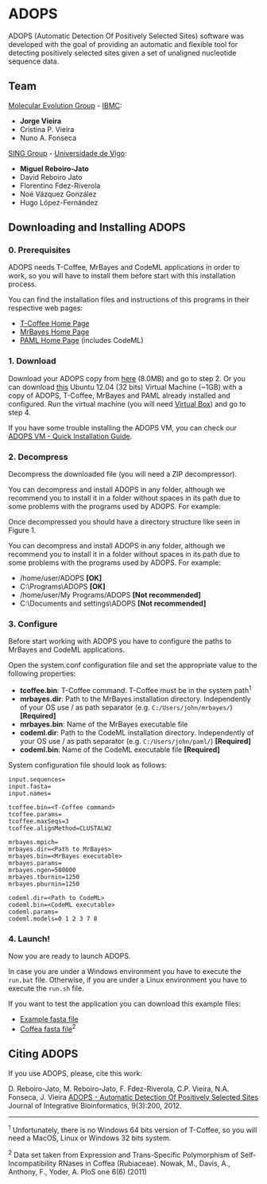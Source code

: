 # ADOPS

ADOPS (Automatic Detection Of Positively Selected Sites) software was developed with the goal of providing an automatic and flexible tool for detecting positively selected sites given a set of unaligned nucleotide sequence data.

## Team
[Molecular Evolution Group](http://evolution.ibmc.up.pt/) - [IBMC](https://www.ibmc.up.pt/):
  * **Jorge Vieira**
  * Cristina P. Vieira
  * Nuno A. Fonseca

[SING Group](http://sing-group.org/) - [Universidade de Vigo](http://www.uvigo.gal/):
  * **Miguel Reboiro-Jato**
  * David Reboiro Jato
  * Florentino Fdez-Riverola
  * Noé Vázquez González
  * Hugo López-Fernández

## Downloading and Installing ADOPS
### 0. Prerequisites
ADOPS needs T-Coffee, MrBayes and CodeML applications in order to work, so you will have to install them before start with this installation process.

You can find the installation files and instructions of this programs in their respective web pages:

  * [T-Coffee Home Page](http://www.tcoffee.org/Projects_home_page/t_coffee_home_page.html)
  * [MrBayes Home Page](http://mrbayes.sourceforge.net/)
  * [PAML Home Page](http://abacus.gene.ucl.ac.uk/software/paml.html) (includes CodeML)

### 1. Download
Download your ADOPS copy from [here](http://static.sing-group.org/ADOPS/ADOPS_v0.5.0.zip) (8.0MB) and go to step 2.
Or you can download [this](http://static.sing-group.org/ADOPS/BDBM_v0.19.1-ADOPS_v0.4.16.zip) Ubuntu 12.04 (32 bits) Virtual Machine (~1GB) with a copy of ADOPS, T-Coffee, MrBayes and PAML already installed and configured. Run the virtual machine (you will need [Virtual Box](https://www.virtualbox.org/)) and go to step 4.

If you have some trouble installing the ADOPS VM, you can check our [ADOPS VM - Quick Installation Guide](http://static.sing-group.org/ADOPS/ADOPS%20VM%20-%20Quick%20Installation%20Guide.pdf).

### 2. Decompress
Decompress the downloaded file (you will need a ZIP decompressor).

You can decompress and install ADOPS in any folder, although we recommend you to install it in a folder without spaces in its path due to some problems with the programs used by ADOPS. For example:

Once decompressed you should have a directory structure like seen in Figure 1.

You can decompress and install ADOPS in any folder, although we recommend you to install it in a folder without spaces in its path due to some problems with the programs used by ADOPS. For example:

  * /home/user/ADOPS **[OK]**
  * C:\Programs\ADOPS **[OK]**
  * /home/user/My Programs/ADOPS **[Not recommended]**
  * C:\Documents and settings\ADOPS **[Not recommended]**

### 3. Configure
Before start working with ADOPS you have to configure the paths to MrBayes and CodeML applications.

Open the system.conf configuration file and set the appropriate value to the following properties:

  * **tcoffee.bin**: T-Coffee command. T-Coffee must be in the system path<sup>1</sup>
  * **mrbayes.dir**: Path to the MrBayes installation directory. Independently of your OS use / as path separator (e.g. `C:/Users/john/mrbayes/`) **[Required]**
  * **mrbayes.bin**: Name of the MrBayes executable file
  * **codeml.dir**: Path to the CodeML installation directory. Independently of your OS use / as path separator (e.g. `C:/Users/john/paml/`) **[Required]**
  * **codeml.bin**: Name of the CodeML executable file **[Required]**

System configuration file should look as follows:

```
input.sequences=
input.fasta=
input.names=

tcoffee.bin=<T-Coffee command>
tcoffee.params=
tcoffee.maxSeqs=3
tcoffee.alignMethod=CLUSTALW2

mrbayes.mpich=
mrbayes.dir=<Path to MrBayes>
mrbayes.bin=<MrBayes executable>
mrbayes.params=
mrbayes.ngen=500000
mrbayes.tburnin=1250
mrbayes.pburnin=1250

codeml.dir=<Path to CodeML>
codeml.bin=<CodeML executable>
codeml.params=
codeml.models=0 1 2 3 7 8
```

### 4. Launch!
Now you are ready to launch ADOPS.

In case you are under a Windows environment you have to execute the `run.bat` file. Otherwise, if you are under a Linux environment you have to execute the `run.sh` file.

If you want to test the application you can download this example files:

  * [Example fasta file](http://sing.ei.uvigo.es/ADOPS2/input.fasta)
  * [Coffea fasta file](http://sing.ei.uvigo.es/ADOPS2/Coffea.fasta)<sup>2</sup>

## Citing ADOPS
If you use ADOPS, please, cite this work:

D. Reboiro-Jato, M. Reboiro-Jato, F. Fdez-Riverola, C.P. Vieira, N.A. Fonseca, J. Vieira
[ADOPS - Automatic Detection Of Positively Selected Sites](http://journal.imbio.de/index.php?paper_id=200)
Journal of Integrative Bioinformatics, 9(3):200, 2012.

___

<sup>1</sup> Unfortunately, there is no Windows 64 bits version of T-Coffee, so you will need a MacOS, Linux or Windows 32 bits system.

<sup>2</sup> Data set taken from Expression and Trans-Specific Polymorphism of Self-Incompatibility RNases in Coffea (Rubiaceae). Nowak, M., Davis, A., Anthony, F., Yoder, A. PloS one 6(6) (2011)
